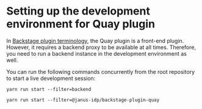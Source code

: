 # Setting up the development environment for Quay plugin

In [Backstage plugin terminology](https://backstage.io/docs/local-dev/cli-build-system#package-roles), the Quay plugin is a front-end plugin. However, it requires a backend proxy to be available at all times. Therefore, you need to run a backend instance in the development environment as well.

You can run the following commands concurrently from the root repository to start a live development session:

```console
yarn run start --filter=backend
```

```console
yarn run start --filter=@janus-idp/backstage-plugin-quay
```
